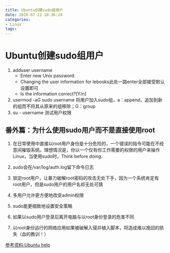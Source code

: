 ```yaml
---
title: Ubuntu创建sudo组用户
date: 2016-07-22 10:36:24
categories: 
- Linux
tags:
---
```


# Ubuntu创建sudo组用户

1. adduser username
	* Enter new Unix password:
	* Changing the user information for lebooks此处一路enter全部接受默认设置即可
	* Is the information correct?[Y/n]
2. usermod -aG sudo username 将用户加入sudo组，a：append，追加到新的组而不将其从原来的组移除；G：group
3. su - username 测试用户权限


## 番外篇：为什么使用sudo用户而不是直接使用root

1. 在日常使用中直接以root用户身份是十分危险的，一个错误的指令可能在不经意间摧毁系统。理想情况是，你以一个仅有你工作需要的权限的用户来操作Linux，当使用sudo时，Think before doing.

2. sudo会在/var/log/auth.log留下命令日志

3. 锁定root用户，让暴力破解root密码的攻击无处下手，因为一个系统肯定有root用户，但是sudo用户的用户名却无处可猜

4. 多用户允许更方便地改变admin权限

5. sudo能更细致地设置安全策略

6. 如果以sudo用户登录后离开电脑与以root身份登录的危害不同

7. 以root身份运行的网络应用如果被破解入侵并植入脚本，将造成难以挽回的损失（血的教训！）

[参考资料:Ubuntu help](https://help.ubuntu.com/community/RootSudo)
